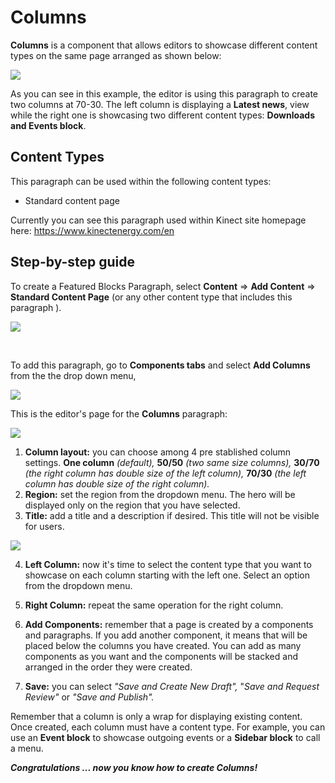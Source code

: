 # Columns



**Columns** is a component that allows editors to showcase different content types on the same page arranged as shown below:

![](https://blobscdn.gitbook.com/v0/b/gitbook-28427.appspot.com/o/assets%2F-LLjYtHePCsCaZ9F3NOs%2F-LOItlU3hqSXaQJmsPOc%2F-LOItpeLgGbDhdaGihYY%2FColumns_view-01.png?alt=media&token=b581d78f-e0b7-42ce-b892-54800c3236ec)

As you can see in this example, the editor is using this paragraph to create two columns at 70-30. The left column is displaying a **Latest news**, view while the right one is showcasing two different content types: **Downloads and Events block**.

## Content Types <a id="content-types"></a>

This paragraph can be used within the following content types:

* Standard content page

Currently you can see this paragraph used within Kinect site homepage here: https://www.kinectenergy.com/en

## Step-by-step guide <a id="step-by-step-guide"></a>

To create a Featured Blocks Paragraph, select **Content** =&gt; **Add Content** =&gt; **Standard Content Page** \(or any other content type that includes this paragraph \).

![](https://blobscdn.gitbook.com/v0/b/gitbook-28427.appspot.com/o/assets%2F-LLjYtHePCsCaZ9F3NOs%2F-LM2eE8LU6bsbB9fA1Sc%2F-LM2eP0KF4d-kotXwdEv%2FGen_admin_SCP.png?alt=media&token=7c3dce9b-1da1-4243-8bf3-ab3e53a52c2d)

​

To add this paragraph, go to **Components tabs** and select **Add Columns** from the the drop down menu,

![](https://blobscdn.gitbook.com/v0/b/gitbook-28427.appspot.com/o/assets%2F-LLjYtHePCsCaZ9F3NOs%2F-LMlJW8riS_0RGE0bACw%2F-LMlS1oc3CA9hjSroXo2%2Ffeatured_block_back.png?alt=media&token=81337c52-d2cb-46c9-a550-da7438089e9a)

This is the editor's page for the **Columns** paragraph:

![](https://blobscdn.gitbook.com/v0/b/gitbook-28427.appspot.com/o/assets%2F-LLjYtHePCsCaZ9F3NOs%2F-LONGiIXHAuFCu0Mvtv4%2F-LONObPbVJsiVzXHNLM8%2Fcolumns_form_1_Mesa%20de%20trabajo%201.png?alt=media&token=abc7a6a7-ff46-4a91-aeeb-8ef35b848a5d)

1. **Column layout:** you can choose among 4 pre stablished column settings. **One column** _\(default\),_ **50/50** _\(two same size columns\),_ **30/70** _\(the right column has double size of the left column\),_ **70/30** _\(the left column has double size of the right column\)._
2. **Region:** set the region from the dropdown menu. The hero will be displayed only on the region that you have selected.
3. **Title:** add a title and a description if desired. This title will not be visible for users.

![](https://blobscdn.gitbook.com/v0/b/gitbook-28427.appspot.com/o/assets%2F-LLjYtHePCsCaZ9F3NOs%2F-LONOhNLaANkSaszrzTI%2F-LONRlT06CSOTwMB850S%2Fcolumns_form_2_Mesa%20de%20trabajo%201.png?alt=media&token=991402f2-0815-4278-b771-09089cf8d500)

 4. **Left Column:** now it's time to select the content type that you want to showcase on each column starting with the left one. Select an option from the dropdown menu.

 5. **Right Column:** repeat the same operation for the right column.

 6. **Add Components:** remember that a page is created by a components and paragraphs. If you add another component, it means that will be placed below the columns you have created. You can add as many components as you want and the components will be stacked and arranged in the order they were created.

 7. **Save:** you can select _"Save and Create New Draft",_ "_Save and Request Review"_ or _"Save and Publish"._

Remember that a column is only a wrap for displaying existing content. Once created, each column must have a content type. For example, you can use an **Event block** to showcase outgoing events or a **Sidebar block** to call a menu.



_**Congratulations ... now you know how to create Columns!**_

